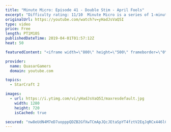 ```yaml
---
title: "Minute Micro: Episode 41 - Double Stim - April Fools"
excerpt: "Difficulty rating: 11/10  Minute Micro is a series of 1-minute videos explaining how to perform common micro techniques. This episode is on double stimming.  Explanation: https://www.reddit.com/r/starcraft/comments/b81mai/stim_the_new_beam_weapon/?  twitch.tv/Quasarprintf"
originalUrl: https://youtube.com/watch?v=yHadJsVaQ5I
type: video
price: Free
length: PT1M10S
publishedDateTime: 2019-04-01T01:57:12Z
heat: 50

featuredContent: "<iframe width=\"800\" height=\"500\" frameborder=\"0\" src=\"https://www.youtube.com/embed/yHadJsVaQ5I\" allow=\"accelerometer; autoplay; encrypted-media; gyroscope; picture-in-picture\" allowfullscreen></iframe>"

provider:
  name: QuasarGamers
  domain: youtube.com

topics:
  - StarCraft 2

images:
  - url: https://i.ytimg.com/vi/yHadJsVaQ5I/maxresdefault.jpg
    width: 1280
    height: 720
    isCached: true

secured: "nw8eUdN4M7eD7uopppQDZB2GfXwTCmApJQcJEtaSpYT4fztV2EqJqRCx446lCW4QhmG1fvvM+HrlD/kYfiCt9NQ7+vCl9aRe9pxPFiSRNo9N6ABQc+9dmdzdJz23sB2jgWgFpbWNt7zDMNFPPX6fmuJ/2708xWcwb2cT5sfOZCGLgbMPxMUkHiRlT8bzszzfxhh42htuMzTMsRscCjDe+Jtr5QZV/x8Andd+t4PskL9FeZzh611C1jY2meXMQtpt92T9eFwJQk94c4O18d+N7foberzz43cCgXGr20KfC+mMbEWeT/buP2og2UKsb57NWWH/rv5HXXk1PGB0pw91TcNOZG/0nJzIqgk9eLkn4WezzPvAHC50SL0+qU0VspanDTdykBhA0eTT8ciYns2SLJjAz/reFPbpLPcKEfND2+s=;MeTt23hjTs3APt9oHwGpZA=="
---
```


